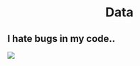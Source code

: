 <h1 align="center">Data</h1>
<h2>I hate bugs in my code..</h2>
<img src="[https://api.unsplash.com/photos/random?count=5](https://lunapic.com/editor/images/slide22.jpg) ">
